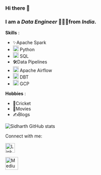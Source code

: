 ### Hi there 👋

<!--
**sidharth1805/sidharth1805** is a ✨ _special_ ✨ repository because its `README.md` (this file) appears on your GitHub profile.

Here are some ideas to get you started:

- 🔭 I’m currently working on ...
- 🌱 I’m currently learning ...
- 👯 I’m looking to collaborate on ...
- 🤔 I’m looking for help with ...
- 💬 Ask me about ...
- 📫 How to reach me: ...
- 😄 Pronouns: ...
- ⚡ Fun fact: ...
-->


### I am a ***Data Engineer*** 👨🏽‍💻from ***India***.

**Skills** : 
- ✨Apache Spark                               
- <img src="https://img.icons8.com/color/1x/python.png"  width="18" height="18"> Python
- <img src="https://img.icons8.com/external-soft-fill-juicy-fish/1x/external-sql-coding-and-development-soft-fill-soft-fill-juicy-fish.png"  width="18" height="18"> SQL
- 🛠Data Pipelines
- <img src="https://encrypted-tbn0.gstatic.com/images?q=tbn:ANd9GcRUwtpCgMK2tp_o0zcHBuS73RQUrQLAsgWncS7im1H629Cr78SH30Yq-N3YGDwvEI_c8Sg&usqp=CAU"  width="18" height="18"> Apache Airflow
- <img src="https://seeklogo.com/images/D/dbt-logo-500AB0BAA7-seeklogo.com.png"  width="18" height="18"> DBT
- <img src="https://img.icons8.com/color/1x/google-cloud-platform.png"  width="18" height="18"> GCP

**Hobbies** : 
- 🏏Cricket &nbsp;&nbsp;&nbsp;&nbsp;&nbsp;&nbsp;&nbsp;&nbsp;&nbsp;&nbsp;&nbsp;&nbsp;&nbsp;&nbsp;&nbsp;&nbsp;&nbsp;&nbsp;&nbsp;&nbsp;&nbsp;&nbsp;&nbsp;&nbsp;&nbsp; 
- 🎥Movies
- ✍️Blogs

![Sidharth GitHub stats](https://github-readme-stats.vercel.app/api?username=sidharth1805&count_private=true&show_icons=true&cache_seconds=2&theme=nightowl)

Connect with me:  

<p align='left'>
    <a href="https://www.linkedin.com/in/sidharth-ramalingam/">
    <img width="30px" alt="LinkedIn" src="https://cdn-icons-png.flaticon.com/512/174/174857.png" />
    </a>
</p>
<p align='left'>
    <a href="https://medium.com/@sidharth.ramalingam">
    <img width="40px" alt="Medium" src="https://user-images.githubusercontent.com/53184702/219987931-5e650abb-558a-4f7c-a272-42d329e7d9cb.png" />
    </a> 
</p>
